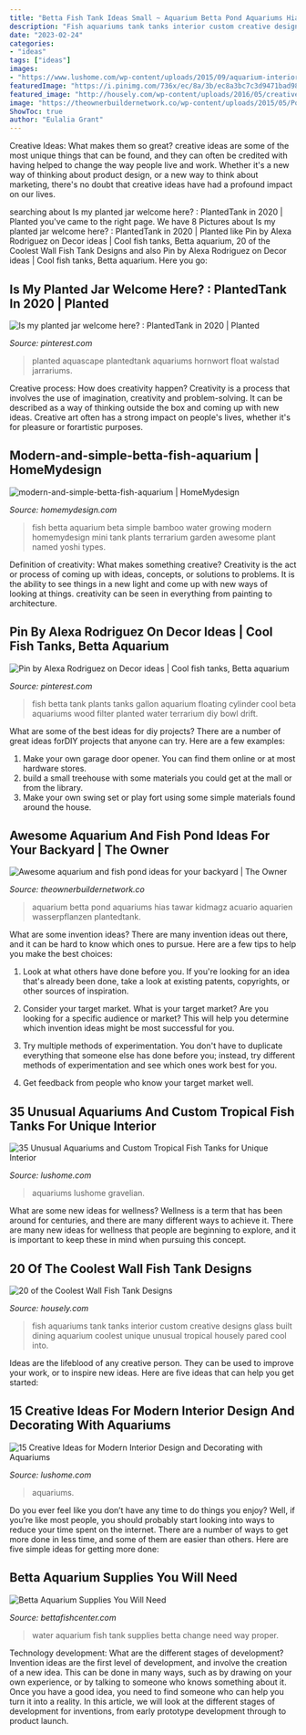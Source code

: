 ```yaml
---
title: "Betta Fish Tank Ideas Small ~ Aquarium Betta Pond Aquariums Hias Tawar Kidmagz Acuario Aquarien Wasserpflanzen Plantedtank"
description: "Fish aquariums tank tanks interior custom creative designs glass built dining aquarium coolest unique unusual tropical housely pared cool into"
date: "2023-02-24"
categories:
- "ideas"
tags: ["ideas"]
images:
- "https://www.lushome.com/wp-content/uploads/2015/09/aquarium-interior-design-decorating-ideas-11.jpg"
featuredImage: "https://i.pinimg.com/736x/ec/8a/3b/ec8a3bc7c3d9471bad98b18415f151ab--best-fish-tanks-small-fish-tanks.jpg"
featured_image: "http://housely.com/wp-content/uploads/2016/05/creative-aquariums-23.jpg"
image: "https://theownerbuildernetwork.co/wp-content/uploads/2015/05/Ponds-Aquariums-05.jpg"
ShowToc: true
author: "Eulalia Grant"
---
```



Creative Ideas: What makes them so great?
creative ideas are some of the most unique things that can be found, and they can often be credited with having helped to change the way people live and work. Whether it's a new way of thinking about product design, or a new way to think about marketing, there's no doubt that creative ideas have had a profound impact on our lives.

	

		
searching about Is my planted jar welcome here? : PlantedTank in 2020 | Planted you've came to the right page. We have 8 Pictures about Is my planted jar welcome here? : PlantedTank in 2020 | Planted like Pin by Alexa Rodriguez on Decor ideas | Cool fish tanks, Betta aquarium, 20 of the Coolest Wall Fish Tank Designs and also Pin by Alexa Rodriguez on Decor ideas | Cool fish tanks, Betta aquarium. Here you go:
		
    
## Is My Planted Jar Welcome Here? : PlantedTank In 2020 | Planted

<img loading=lazy src="https://i.pinimg.com/736x/f9/38/80/f938808dd369e28520c9291b3baf8e85.jpg" onerror="this.onerror=null;this.src='https://tse1.mm.bing.net/th?id=OIP.aPtPQI3TOIkBZORPKNy9qgHaPO&amp;pid=15.1';" alt="Is my planted jar welcome here? : PlantedTank in 2020 | Planted">

_Source: pinterest.com_

>planted aquascape plantedtank aquariums hornwort float walstad jarrariums. 

	

Creative process: How does creativity happen?
Creativity is a process that involves the use of imagination, creativity and problem-solving. It can be described as a way of thinking outside the box and coming up with new ideas. Creative art often has a strong impact on people's lives, whether it's for pleasure or forartistic purposes.

    
## Modern-and-simple-betta-fish-aquarium | HomeMydesign

<img loading=lazy src="https://homemydesign.com/wp-content/uploads/2019/07/modern-and-simple-betta-fish-aquarium.jpg" onerror="this.onerror=null;this.src='https://tse2.mm.bing.net/th?id=OIP.AXRQSnoM9VmymkVMIAn20AHaJ4&amp;pid=15.1';" alt="modern-and-simple-betta-fish-aquarium | HomeMydesign">

_Source: homemydesign.com_

>fish betta aquarium beta simple bamboo water growing modern homemydesign mini tank plants terrarium garden awesome plant named yoshi types. 

	

Definition of creativity: What makes something creative?
Creativity is the act or process of coming up with ideas, concepts, or solutions to problems. It is the ability to see things in a new light and come up with new ways of looking at things. creativity can be seen in everything from painting to architecture.

    
## Pin By Alexa Rodriguez On Decor Ideas | Cool Fish Tanks, Betta Aquarium

<img loading=lazy src="https://i.pinimg.com/736x/ec/8a/3b/ec8a3bc7c3d9471bad98b18415f151ab--best-fish-tanks-small-fish-tanks.jpg" onerror="this.onerror=null;this.src='https://tse4.mm.bing.net/th?id=OIP.WLrgdEFshg7vmSH0San7KgHaJ3&amp;pid=15.1';" alt="Pin by Alexa Rodriguez on Decor ideas | Cool fish tanks, Betta aquarium">

_Source: pinterest.com_

>fish betta tank plants tanks gallon aquarium floating cylinder cool beta aquariums wood filter planted water terrarium diy bowl drift. 

	

What are some of the best ideas for diy projects?
There are a number of great ideas forDIY projects that anyone can try. Here are a few examples: 
1. Make your own garage door opener. You can find them online or at most hardware stores.
2. build a small treehouse with some materials you could get at the mall or from the library.
3. Make your own swing set or play fort using some simple materials found around the house.

    
## Awesome Aquarium And Fish Pond Ideas For Your Backyard | The Owner

<img loading=lazy src="https://theownerbuildernetwork.co/wp-content/uploads/2015/05/Ponds-Aquariums-05.jpg" onerror="this.onerror=null;this.src='https://tse2.mm.bing.net/th?id=OIP.KsdvCAYfKGk79Vj1ihn8eAHaJ4&amp;pid=15.1';" alt="Awesome aquarium and fish pond ideas for your backyard | The Owner">

_Source: theownerbuildernetwork.co_

>aquarium betta pond aquariums hias tawar kidmagz acuario aquarien wasserpflanzen plantedtank. 

	

What are some invention ideas?
There are many invention ideas out there, and it can be hard to know which ones to pursue. Here are a few tips to help you make the best choices:
1. Look at what others have done before you. If you're looking for an idea that's already been done, take a look at existing patents, copyrights, or other sources of inspiration.

2. Consider your target market. What is your target market? Are you looking for a specific audience or market? This will help you determine which invention ideas might be most successful for you.

3. Try multiple methods of experimentation. You don't have to duplicate everything that someone else has done before you; instead, try different methods of experimentation and see which ones work best for you.

4. Get feedback from people who know your target market well.

    
## 35 Unusual Aquariums And Custom Tropical Fish Tanks For Unique Interior

<img loading=lazy src="https://www.lushome.com/wp-content/uploads/2013/07/custom-aquariums-fish-tanks-23.jpg" onerror="this.onerror=null;this.src='https://tse3.mm.bing.net/th?id=OIP.fBf4W-73wtDn51iNQ0eqeQAAAA&amp;pid=15.1';" alt="35 Unusual Aquariums and Custom Tropical Fish Tanks for Unique Interior">

_Source: lushome.com_

>aquariums lushome gravelian. 

	

What are some new ideas for wellness?
Wellness is a term that has been around for centuries, and there are many different ways to achieve it. There are many new ideas for wellness that people are beginning to explore, and it is important to keep these in mind when pursuing this concept.

    
## 20 Of The Coolest Wall Fish Tank Designs

<img loading=lazy src="http://housely.com/wp-content/uploads/2016/05/creative-aquariums-23.jpg" onerror="this.onerror=null;this.src='https://tse4.mm.bing.net/th?id=OIP.xXGopAIobyg-vNOS9X7PYAHaE7&amp;pid=15.1';" alt="20 of the Coolest Wall Fish Tank Designs">

_Source: housely.com_

>fish aquariums tank tanks interior custom creative designs glass built dining aquarium coolest unique unusual tropical housely pared cool into. 

	

Ideas are the lifeblood of any creative person. They can be used to improve your work, or to inspire new ideas. Here are five ideas that can help you get started: 

    
## 15 Creative Ideas For Modern Interior Design And Decorating With Aquariums

<img loading=lazy src="https://www.lushome.com/wp-content/uploads/2015/09/aquarium-interior-design-decorating-ideas-11.jpg" onerror="this.onerror=null;this.src='https://tse4.mm.bing.net/th?id=OIP._tSqro0RzdmDJr04RJBT0QHaEw&amp;pid=15.1';" alt="15 Creative Ideas for Modern Interior Design and Decorating with Aquariums">

_Source: lushome.com_

>aquariums. 

	

Do you ever feel like you don’t have any time to do things you enjoy? Well, if you’re like most people, you should probably start looking into ways to reduce your time spent on the internet. There are a number of ways to get more done in less time, and some of them are easier than others. Here are five simple ideas for getting more done: 
    
## Betta Aquarium Supplies You Will Need

<img loading=lazy src="https://bettafishcenter.com/wp-content/uploads/2019/11/betta-aquarium-supplies.jpg" onerror="this.onerror=null;this.src='https://tse1.mm.bing.net/th?id=OIP.QT7wj_6W_UMV7NcVtU5ekwHaE7&amp;pid=15.1';" alt="Betta Aquarium Supplies You Will Need">

_Source: bettafishcenter.com_

>water aquarium fish tank supplies betta change need way proper. 

	

Technology development: What are the different stages of development?
Invention ideas are the first level of development, and involve the creation of a new idea. This can be done in many ways, such as by drawing on your own experience, or by talking to someone who knows something about it. Once you have a good idea, you need to find someone who can help you turn it into a reality. In this article, we will look at the different stages of development for inventions, from early prototype development through to product launch.

